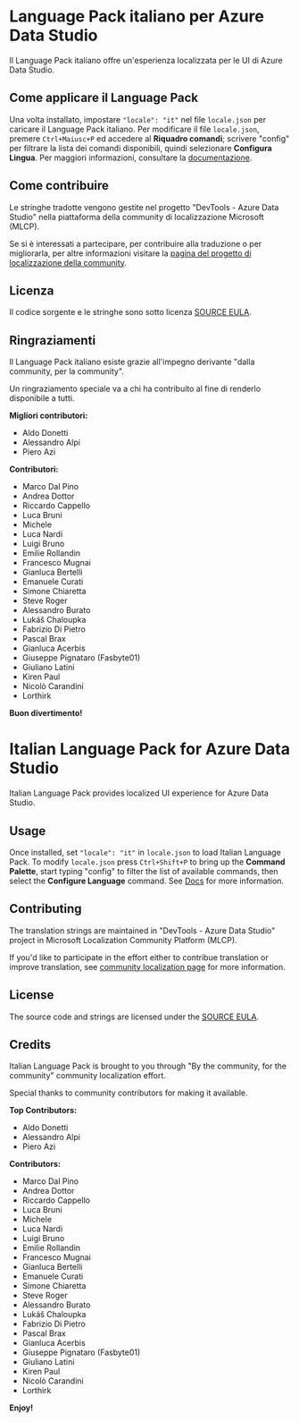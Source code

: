 # Language Pack italiano per Azure Data Studio

Il Language Pack italiano offre un'esperienza localizzata per le UI di Azure Data Studio.

## Come applicare il Language Pack

Una volta installato, impostare `"locale": "it"` nel file `locale.json` per caricare il Language Pack italiano. Per modificare il file `locale.json`, premere `Ctrl+Maiusc+P` ed accedere al **Riquadro comandi**; scrivere "config" per filtrare la lista dei comandi disponibili, quindi selezionare **Configura Lingua**. Per maggiori informazioni, consultare la [documentazione](https://go.microsoft.com/fwlink/?LinkId=761051).

## Come contribuire

Le stringhe tradotte vengono gestite nel progetto "DevTools - Azure Data Studio" nella piattaforma della community di localizzazione Microsoft (MLCP).

Se si è interessati a partecipare, per contribuire alla traduzione o per migliorarla, per altre informazioni visitare la [pagina del progetto di localizzazione della community](https://aka.ms/vscodeloc).

## Licenza

Il codice sorgente e le stringhe sono sotto licenza [SOURCE EULA](https://github.com/Microsoft/azuredatastudio/blob/master/LICENSE.txt).

## Ringraziamenti

Il Language Pack italiano esiste grazie all'impegno derivante "dalla community, per la community".

Un ringraziamento speciale va a chi ha contribuito al fine di renderlo disponibile a tutti.

**Migliori contributori:**

* Aldo Donetti
* Alessandro Alpi
* Piero Azi

**Contributori:**

* Marco Dal Pino
* Andrea Dottor
* Riccardo Cappello
* Luca Bruni
* Michele
* Luca Nardi
* Luigi Bruno
* Emilie Rollandin
* Francesco Mugnai
* Gianluca Bertelli
* Emanuele Curati
* Simone Chiaretta
* Steve Roger
* Alessandro Burato
* Lukáš Chaloupka
* Fabrizio Di Pietro
* Pascal Brax
* Gianluca Acerbis
* Giuseppe Pignataro (Fasbyte01)
* Giuliano Latini
* Kiren Paul
* Nicolò Carandini
* Lorthirk

**Buon divertimento!**

#  Italian Language Pack for Azure Data Studio

Italian Language Pack provides localized UI experience for Azure Data Studio.

## Usage

Once installed, set `"locale": "it"` in `locale.json` to load Italian Language Pack. To modify `locale.json` press `Ctrl+Shift+P` to bring up the **Command Palette**, start typing "config" to filter the list of available commands, then select the **Configure Language** command. See [Docs](https://go.microsoft.com/fwlink/?LinkId=761051) for more information.

## Contributing

The translation strings are maintained in "DevTools - Azure Data Studio" project in Microsoft Localization Community Platform (MLCP).

If you'd like to participate in the effort either to contribue translation or improve translation, see [community localization page](https://aka.ms/vscodeloc) for more information.

## License

The source code and strings are licensed under the [SOURCE EULA](https://github.com/Microsoft/azuredatastudio/blob/master/LICENSE.txt).

## Credits

Italian Language Pack is brought to you through "By the community, for the community" community localization effort.

Special thanks to community contributors for making it available.

**Top Contributors:**

* Aldo Donetti
* Alessandro Alpi
* Piero Azi

**Contributors:**

* Marco Dal Pino
* Andrea Dottor
* Riccardo Cappello
* Luca Bruni
* Michele
* Luca Nardi
* Luigi Bruno
* Emilie Rollandin
* Francesco Mugnai
* Gianluca Bertelli
* Emanuele Curati
* Simone Chiaretta
* Steve Roger
* Alessandro Burato
* Lukáš Chaloupka
* Fabrizio Di Pietro
* Pascal Brax
* Gianluca Acerbis
* Giuseppe Pignataro (Fasbyte01)
* Giuliano Latini
* Kiren Paul
* Nicolò Carandini
* Lorthirk

**Enjoy!**
